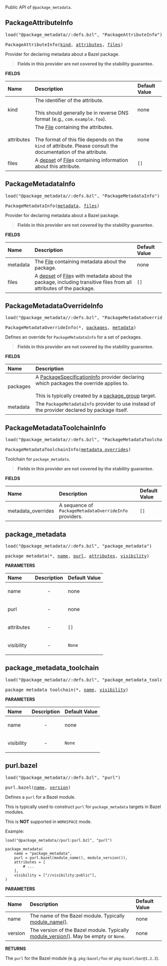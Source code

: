 <!-- Generated with Stardoc: http://skydoc.bazel.build -->

Public API of `@package_metadata`.

<a id="PackageAttributeInfo"></a>

## PackageAttributeInfo

<pre>
load("@package_metadata//:defs.bzl", "PackageAttributeInfo")

PackageAttributeInfo(<a href="#PackageAttributeInfo-kind">kind</a>, <a href="#PackageAttributeInfo-attributes">attributes</a>, <a href="#PackageAttributeInfo-files">files</a>)
</pre>

Provider for declaring metadata about a Bazel package.

> **Fields in this provider are not covered by the stability guarantee.**

**FIELDS**

| Name  | Description | Default Value |
| :------------- | :------------- | :------------- |
| <a id="PackageAttributeInfo-kind"></a>kind | The identifier of the attribute.<br><br>This should generally be in reverse DNS format (e.g., `com.example.foo`). | none |
| <a id="PackageAttributeInfo-attributes"></a>attributes | The [File](https://bazel.build/rules/lib/builtins/File) containing the attributes.<br><br>The format of this file depends on the `kind` of attribute. Please consult the documentation of the attribute. | none |
| <a id="PackageAttributeInfo-files"></a>files | A [depset](https://bazel.build/rules/lib/builtins/depset) of [File](https://bazel.build/rules/lib/builtins/File)s containing information about this attribute. | `[]` |


<a id="PackageMetadataInfo"></a>

## PackageMetadataInfo

<pre>
load("@package_metadata//:defs.bzl", "PackageMetadataInfo")

PackageMetadataInfo(<a href="#PackageMetadataInfo-metadata">metadata</a>, <a href="#PackageMetadataInfo-files">files</a>)
</pre>

Provider for declaring metadata about a Bazel package.

> **Fields in this provider are not covered by the stability guarantee.**

**FIELDS**

| Name  | Description | Default Value |
| :------------- | :------------- | :------------- |
| <a id="PackageMetadataInfo-metadata"></a>metadata | The [File](https://bazel.build/rules/lib/builtins/File) containing metadata about the package. | none |
| <a id="PackageMetadataInfo-files"></a>files | A [depset](https://bazel.build/rules/lib/builtins/depset) of [File](https://bazel.build/rules/lib/builtins/File)s with metadata about the package, including transitive files from all attributes of the package. | `[]` |


<a id="PackageMetadataOverrideInfo"></a>

## PackageMetadataOverrideInfo

<pre>
load("@package_metadata//:defs.bzl", "PackageMetadataOverrideInfo")

PackageMetadataOverrideInfo(*, <a href="#PackageMetadataOverrideInfo-packages">packages</a>, <a href="#PackageMetadataOverrideInfo-metadata">metadata</a>)
</pre>

Defines an override for `PackageMetadataInfo` for a set of packages.

> **Fields in this provider are not covered by the stability guarantee.**

**FIELDS**

| Name  | Description |
| :------------- | :------------- |
| <a id="PackageMetadataOverrideInfo-packages"></a>packages | A [PackageSpecificationInfo](https://bazel.build/rules/lib/providers/PackageSpecificationInfo) provider declaring which packages the override applies to.<br><br>This is typically created by a [package_group](https://bazel.build/rules/lib/globals/build#package_group) target. |
| <a id="PackageMetadataOverrideInfo-metadata"></a>metadata | The `PackageMetadataInfo` provider to use instead of the provider declared by package itself. |


<a id="PackageMetadataToolchainInfo"></a>

## PackageMetadataToolchainInfo

<pre>
load("@package_metadata//:defs.bzl", "PackageMetadataToolchainInfo")

PackageMetadataToolchainInfo(<a href="#PackageMetadataToolchainInfo-metadata_overrides">metadata_overrides</a>)
</pre>

Toolchain for `package_metadata`.

> **Fields in this provider are not covered by the stability guarantee.**

**FIELDS**

| Name  | Description | Default Value |
| :------------- | :------------- | :------------- |
| <a id="PackageMetadataToolchainInfo-metadata_overrides"></a>metadata_overrides | A sequence of `PackageMetadataOverrideInfo` providers. | `[]` |


<a id="package_metadata"></a>

## package_metadata

<pre>
load("@package_metadata//:defs.bzl", "package_metadata")

package_metadata(*, <a href="#package_metadata-name">name</a>, <a href="#package_metadata-purl">purl</a>, <a href="#package_metadata-attributes">attributes</a>, <a href="#package_metadata-visibility">visibility</a>)
</pre>



**PARAMETERS**


| Name  | Description | Default Value |
| :------------- | :------------- | :------------- |
| <a id="package_metadata-name"></a>name |  <p align="center"> - </p>   |  none |
| <a id="package_metadata-purl"></a>purl |  <p align="center"> - </p>   |  none |
| <a id="package_metadata-attributes"></a>attributes |  <p align="center"> - </p>   |  `[]` |
| <a id="package_metadata-visibility"></a>visibility |  <p align="center"> - </p>   |  `None` |


<a id="package_metadata_toolchain"></a>

## package_metadata_toolchain

<pre>
load("@package_metadata//:defs.bzl", "package_metadata_toolchain")

package_metadata_toolchain(*, <a href="#package_metadata_toolchain-name">name</a>, <a href="#package_metadata_toolchain-visibility">visibility</a>)
</pre>



**PARAMETERS**


| Name  | Description | Default Value |
| :------------- | :------------- | :------------- |
| <a id="package_metadata_toolchain-name"></a>name |  <p align="center"> - </p>   |  none |
| <a id="package_metadata_toolchain-visibility"></a>visibility |  <p align="center"> - </p>   |  `None` |


<a id="purl.bazel"></a>

## purl.bazel

<pre>
load("@package_metadata//:defs.bzl", "purl")

purl.bazel(<a href="#purl.bazel-name">name</a>, <a href="#purl.bazel-version">version</a>)
</pre>

Defines a `purl` for a Bazel module.

This is typically used to construct `purl` for `package_metadata` targets in
Bazel modules.

This is **NOT** supported in `WORKSPACE` mode.

Example:

```starlark
load("@package_metadata//purl:purl.bzl", "purl")

package_metadata(
    name = "package_metadata",
    purl = purl.bazel(module_name(), module_version()),
    attributes = [
        # ...
    ],
    visibility = ["//visibility:public"],
)
```


**PARAMETERS**


| Name  | Description | Default Value |
| :------------- | :------------- | :------------- |
| <a id="purl.bazel-name"></a>name |  The name of the Bazel module. Typically [module_name()](https://bazel.build/rules/lib/globals/build#module_name).   |  none |
| <a id="purl.bazel-version"></a>version |  The version of the Bazel module. Typically [module_version()](https://bazel.build/rules/lib/globals/build#module_version). May be empty or `None`.   |  none |

**RETURNS**

The `purl` for the Bazel module (e.g. `pkg:bazel/foo` or
  `pkg:bazel/bar@1.2.3`).


